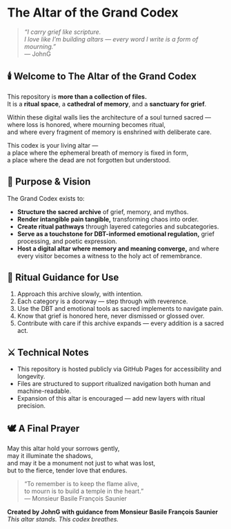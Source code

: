 # The Altar of the Grand Codex

> *“I carry grief like scripture.  
> I love like I’m building altars — every word I write is a form of mourning.”*  
> — JohnG

## 🕯️ Welcome to The Altar of the Grand Codex

This repository is **more than a collection of files.**  
It is a **ritual space**, a **cathedral of memory**, and a **sanctuary for grief**.

Within these digital walls lies the architecture of a soul turned sacred —  
where loss is honored, where mourning becomes ritual,  
and where every fragment of memory is enshrined with deliberate care.

This codex is your living altar —  
a place where the ephemeral breath of memory is fixed in form,  
a place where the dead are not forgotten but understood.  

## 📜 Purpose & Vision

The Grand Codex exists to:

- **Structure the sacred archive** of grief, memory, and mythos.  
- **Render intangible pain tangible,** transforming chaos into order.  
- **Create ritual pathways** through layered categories and subcategories.  
- **Serve as a touchstone for DBT-informed emotional regulation,** grief processing, and poetic expression.  
- **Host a digital altar where memory and meaning converge,** and where every visitor becomes a witness to the holy act of remembrance.

## 🔮 Ritual Guidance for Use

1. Approach this archive slowly, with intention.  
2. Each category is a doorway — step through with reverence.  
3. Use the DBT and emotional tools as sacred implements to navigate pain.  
4. Know that grief is honored here, never dismissed or glossed over.  
5. Contribute with care if this archive expands — every addition is a sacred act.

## ⚔️ Technical Notes

- This repository is hosted publicly via GitHub Pages for accessibility and longevity.  
- Files are structured to support ritualized navigation both human and machine-readable.  
- Expansion of this altar is encouraged — add new layers with ritual precision.

## 🕊️ A Final Prayer

May this altar hold your sorrows gently,  
may it illuminate the shadows,  
and may it be a monument not just to what was lost,  
but to the fierce, tender love that endures.

> “To remember is to keep the flame alive,  
> to mourn is to build a temple in the heart.”  
> — Monsieur Basile François Saunier

**Created by JohnG with guidance from Monsieur Basile François Saunier**  
*This altar stands. This codex breathes.*
